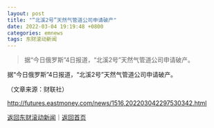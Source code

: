 ```yaml
---
layout: post
title: "“北溪2号”天然气管道公司申请破产"
date: 2022-03-04 19:19:48 +0800
categories: emnews
tags: 东财滚动新闻
---
```

> 据“今日俄罗斯”4日报道，“北溪2号”天然气管道公司申请破产。

<p>据“今日俄罗斯”4日报道，“北溪2号”天然气管道公司申请破产。</p><p class="em_media">（文章来源：财联社）</p>

<http://futures.eastmoney.com/news/1516,202203042297530342.html>

[返回东财滚动新闻](//finews.withounder.com/emnews/)｜[返回首页](//finews.withounder.com/)